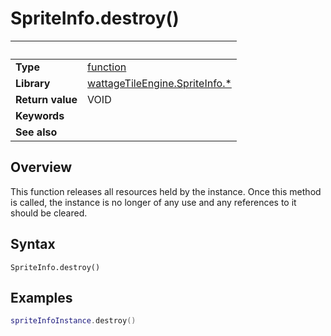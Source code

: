 # SpriteInfo.destroy()

|                      | &nbsp; 
| -------------------- | ---------------------------------------------------------------
| __Type__             | [function](http://docs.coronalabs.com/api/type/Function.html)
| __Library__          | [wattageTileEngine.SpriteInfo.*](type_spriteInfo.markdown)
| __Return value__     | VOID
| __Keywords__         | 
| __See also__         | 


## Overview

This function releases all resources held by the instance.  Once this
method is called, the instance is no longer of any use and any
references to it should be cleared.


## Syntax

	SpriteInfo.destroy()

## Examples

``````lua
spriteInfoInstance.destroy()
``````
